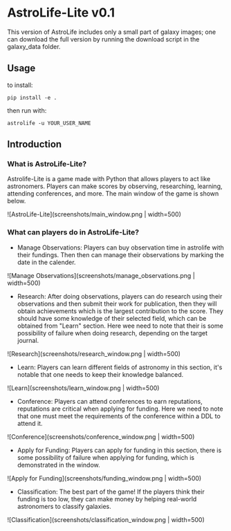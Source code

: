 # AstroLife-Lite v0.1

This version of AstroLife includes only a small part of galaxy images; one can download the full version by running the download script in the galaxy_data folder.
 

## Usage

to install:
```
pip install -e .
```

then run with:
```
astrolife -u YOUR_USER_NAME
```

## Introduction

### What is AstroLife-Lite?

Astrolife-Lite is a game made with Python that allows players to act like astronomers. Players can make scores by observing, researching, learning, attending conferences, and more. The main window of the game is shown below.

![AstroLife-Lite](screenshots/main_window.png | width=500)

### What can players do in AstroLife-Lite?

- Manage Observations: Players can buy observation time in astrolife with their fundings. Then then can manage their observations by marking the date in the calender.

![Manage Observations](screenshots/manage_observations.png | width=500)

- Research: After doing observations, players can do research using their observations and then submit their work for publication, then they will obtain achievements which is the largest contribution to the score. They should have some knowledge of their selected field, which can be obtained from "Learn" section. Here wee need to note that their is some possibility of failure when doing research, depending on the target journal.

![Research](screenshots/research_window.png | width=500)

- Learn: Players can learn different fields of astronomy in this section, it's notable that one needs to keep their knowledge balanced.

![Learn](screenshots/learn_window.png | width=500)

- Conference: Players can attend conferences to earn reputations, reputations are critical when applying for funding. Here we need to note that one must meet the requirements of the conference within a DDL to attend it.

![Conference](screenshots/conference_window.png | width=500)

- Apply for Funding: Players can apply for funding in this section, there is some possibility of failure when applying for funding, which is demonstrated in the window.

![Apply for Funding](screenshots/funding_window.png | width=500)

- Classification: The best part of the game! If the players think their funding is too low, they can make money by helping real-world astronomers to classify galaxies.

![Classification](screenshots/classification_window.png | width=500)